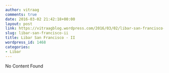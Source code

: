 ```yaml
---
author: vitraag
comments: true
date: 2016-03-02 21:42:18+00:00
layout: post
link: https://vitraagblog.wordpress.com/2016/03/02/libar-san-francisco-ii/
slug: libar-san-francisco-ii
title: Libar San Francisco - II
wordpress_id: 1468
categories:
- Libar
---
```


No Content Found
